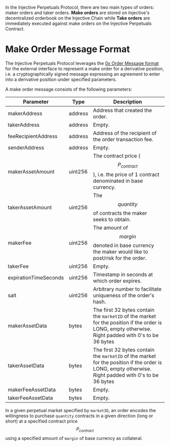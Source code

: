 In the Injective Perpetuals Protocol, there are two main types of orders: maker orders and taker orders. **Make orders** are stored on Injective's decentralized orderbook on the Injective Chain while **Take orders** are immediately executed against make orders on the Injective Perpetuals Contract.
# **Make Order Message Format**

The Injective Perpetuals Protocol leverages the [0x Order Message format](https://github.com/0xProject/0x-protocol-specification/blob/master/v3/v3-specification.md#order-message-format) for the external interface to represent a make order for a derivative position, i.e. a cryptographically signed message expressing an agreement to enter into a derivative position under specified parameters. 

A make order message consists of the following parameters:

| Parameter                           | Type    | Description                                                  |
| ----------------------------------- | ------- | ------------------------------------------------------------ |
| makerAddress                        | address | Address that created the order.                              |
| takerAddress                        | address | Empty. |
| feeRecipientAddress                 | address | Address of the recipient of the order transaction fee.        |
| senderAddress     | address | Empty. |
| makerAssetAmount                    | uint256 | The contract price ($$P_{contract}$$), i.e. the price of 1 contract denominated in base currency. |
| takerAssetAmount                    | uint256 | The $$quantity$$ of contracts the maker seeks to obtain. |
| makerFee                            | uint256 | The amount of $$margin$$ denoted in base currency the maker would like to post/risk for the order. |
| takerFee                            | uint256 | Empty. |
| expirationTimeSeconds               | uint256 | Timestamp in seconds at which order expires.                 |
| salt                       | uint256 | Arbitrary number to facilitate uniqueness of the order's hash. |
| makerAssetData        | bytes   | The first 32 bytes contain the `marketID` of the market for the position if the order is LONG, empty otherwise.  Right padded with 0's to be 36 bytes |
| takerAssetData        | bytes   | The first 32 bytes contain the `marketID` of the market for the position if the order is LONG, empty otherwise.  Right padded with 0's to be 36 bytes |
| makerFeeAssetData | bytes   | Empty. |
| takerFeeAssetData | bytes   | Empty. |


In a given perpetual market specified by `marketID`, an order encodes the willingness to purchase `quantity` contracts in a given direction (long or short) at a specified contract price $$P_{contract}$$ using a specified amount of `margin` of base currency as collateral. 




